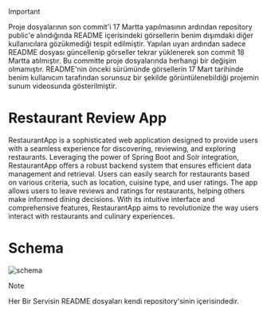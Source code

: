 
> [!IMPORTANT]  
> Proje dosyalarının son commit'i 17 Martta yapılmasının ardından repository public'e alındığında README içerisindeki görsellerin benim dışımdaki diğer kullanıcılara gözükmediği tespit edilmiştir. Yapılan uyarı ardından sadece README dosyası güncellenip görseller tekrar yüklenerek son commit 18 Martta atılmıştır. Bu committe proje dosyalarında herhangi bir değişim olmamıştır. README'nin önceki sürümünde görsellerin 17 Mart tarihinde benim kullanıcım tarafından sorunsuz bir şekilde görüntülenebildiği projemin sunum videosunda gösterilmiştir.

# Restaurant Review App

RestaurantApp is a sophisticated web application designed to provide users with a seamless experience for discovering, reviewing, and exploring restaurants. 
Leveraging the power of Spring Boot and Solr integration, RestaurantApp offers a robust backend system that ensures efficient data management and retrieval. 
Users can easily search for restaurants based on various criteria, such as location, cuisine type, and user ratings. 
The app allows users to leave reviews and ratings for restaurants, helping others make informed dining decisions. 
With its intuitive interface and comprehensive features, RestaurantApp aims to revolutionize the way users interact with restaurants and culinary experiences.

# Schema

![schema](https://github.com/elifnurafsar/n11FinalCase/assets/60623941/8b789526-1d60-4831-a1a7-2b5288ef64f9)


> [!NOTE]  
> Her Bir Servisin README dosyaları kendi repository'sinin içerisindedir.
